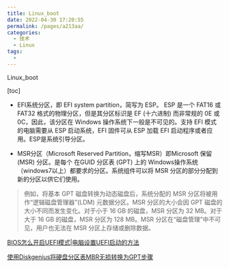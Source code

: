 ```yaml
---
title: Linux_boot
date: 2022-04-30 17:20:55
permalink: /pages/a213aa/
categories:
  - 技术
  - Linux
tags:
  - 
---
```

Linux_boot

[toc]

- EFI系统分区，即 EFI system partition，简写为 ESP。
ESP 是一个 FAT16 或 FAT32 格式的物理分区，但是其分区标识是 EF (十六进制) 而非常规的 0E 或 0C，因此，该分区在 Windows 操作系统下一般是不可见的。支持 EFI 模式的电脑需要从 ESP 启动系统，EFI 固件可从 ESP 加载 EFI 启动程序或者应用。ESP是系统引导分区。

- MSR分区（Microsoft Reserved Partition，缩写MSR）即Microsoft 保留 (MSR) 分区。是每个 在GUID 分区表 (GPT) 上的 Windows操作系统（windows7以上）都要求的分区。系统组件可以将 MSR 分区的部分分配到新的分区以供它们使用。
> 例如，将基本 GPT 磁盘转换为动态磁盘后，系统分配的 MSR 分区将被用作“逻辑磁盘管理器”(LDM) 元数据分区。MSR 分区的大小会因 GPT 磁盘的大小不同而发生变化。对于小于 16 GB 的磁盘，MSR 分区为 32 MB。对于大于 16 GB 的磁盘，MSR 分区为 128 MB。MSR 分区在“磁盘管理”中不可见，用户也无法在 MSR 分区上存储或删除数据。


[BIOS怎么开启UEFI模式|电脑设置UEFI启动的方法](http://www.xitongcheng.com/jiaocheng/xtazjc_article_18100.html)

[使用Diskgenius将硬盘分区表MBR无损转换为GPT步骤](http://www.xitongcheng.com/jiaocheng/dnrj_article_49436.html)